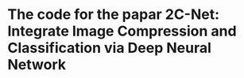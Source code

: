 # The code for the papar 2C-Net: Integrate Image Compression and Classification via Deep Neural Network
